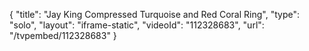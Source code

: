 {
    "title": "Jay King Compressed Turquoise and Red Coral Ring",
    "type": "solo",
    "layout": "iframe-static",
    "videoId": "112328683",
    "url": "\/tvpembed\/112328683"
}